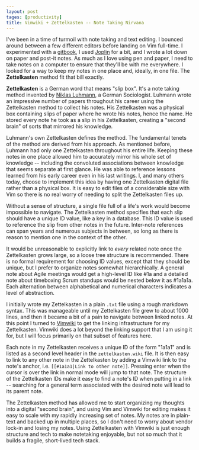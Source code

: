 ```yaml
---
layout: post
tages: [productivity]
title: Vimwiki + Zettelkasten -- Note Taking Nirvana
---
```


I've been in a time of turmoil with note taking and text editing. I bounced around
between a few different editors before landing on Vim full-time. I experimented
with a [gitbook](https://gitbook.com), I used [Joplin](https://joplinapp.org) for a bit, and I wrote a lot down on paper
and post-it notes. As much as I love using pen and paper, I need to take notes
on a computer to ensure that they'll be with me everywhere. I looked for a way
to keep my notes in one place and, ideally, in one file. The **Zettelkasten**
method fit that bill exactly.

**Zettelkasten** is a German word that means "slip box". It's a note taking
method invented by [Niklas Luhmann](https://en.wikipedia.org/wiki/Niklas_Luhmann), a German Sociologist. Luhmann
wrote an impressive number of papers throughout his career using the Zettelkasten
method to collect his notes. His Zettelkasten was a physical box containing slips
of paper where he wrote his notes, hence the name. He stored every note he took as a slip in his Zettelkasten, creating a "second brain" of sorts that mirrored his knowledge.

Luhmann's own Zettelkasten defines the method. The fundamental tenets of the
method are derived from his approach. As mentioned before, Luhmann had only one
Zettelkasten throughout his entire life. Keeping these notes in one place
allowed him to accurately mirror his whole set of knowledge -- including the
convoluted associations between knowledge that seems separate at first glance.
He was able to reference lessons learned from his early career even in his last
writings. I, and many others today, choose to implement this idea by having one
Zettelkasten digital file rather than a physical box. It is easy to edit files
of a considerable size with Vim so there is no real worry of needing to split the Zettelkasten files up.

Without a sense of structure, a single file full of a life's work would become
impossible to navigate. The Zettelkasten method specifies that each slip should
have a unique ID value, like a key in a database. This ID value is used to
reference the slip from other notes in the future. Inter-note references can span
years and numerous subjects in between, so long as there is reason to mention one
in the context of the other.

It would be unreasonable to explicitly link to _every_ related note once the
Zettelkasten grows large, so a loose tree structure is recommended. There is no
formal requirement for choosing ID values, except that they should be unique, but
I prefer to organize notes somewhat hierarchically. A general note about Agile
meetings would get a high-level ID like #1a and a detailed note about timeboxing
Scrum standups would be nested below it as #1a1a1a. Each alternation between
alphabetical and numerical characters indicates a level of abstraction.

I initially wrote my Zettelkasten in a plain `.txt` file using a rough markdown
syntax. This was manageable until my Zettelkasten file grew to about 1000 lines,
and then it became a bit of a pain to navigate between linked notes. At this point
I turned to [Vimwiki](https://vimwiki.github.io/) to get the linking infrastructure for my Zettelkasten.
Vimwiki does a lot beyond the linking support that I am using it for, but I will
focus primarily on that subset of features here.

Each note in my Zettelkasten receives a unique ID of the form "1a1a1" and is listed
as a second level header in the `zettelkasten.wiki` file. It is then easy
to link to any other note in the Zettelkasten by adding a Vimwiki link to the note's
anchor, i.e. `[[#1a1a1|Link to other note]]`. Pressing enter when the cursor is
over the link in normal mode will jump to that note. The structure of the
Zettelkasten IDs make it easy to find a note's ID when putting in a link -- searching
for a general term associated with the desired note will lead to its parent note.

The Zettelkasten method has allowed me to start organizing my thoughts into a
digital "second brain", and using Vim and Vimwiki for editing makes it easy to
scale with my rapidly increasing set of notes. My notes are in plain-text and
backed up in multiple places, so I don't need to worry about vendor lock-in and
losing my notes. Using Zettelkasten with Vimwiki is just enough structure and tech
to make notetaking enjoyable, but not so much that it builds a fragile, short-lived
tech stack.
